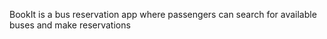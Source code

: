 BookIt is a bus reservation app where passengers can search for available buses and make reservations